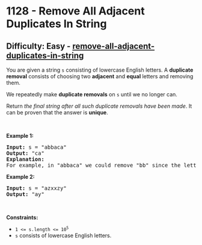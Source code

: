<h1>1128 - Remove All Adjacent Duplicates In String</h1><h2>Difficulty: Easy - <a href="https://leetcode.com/problems/remove-all-adjacent-duplicates-in-string/">remove-all-adjacent-duplicates-in-string</a></h2><p>You are given a string <code>s</code> consisting of lowercase English letters. A <strong>duplicate removal</strong> consists of choosing two <strong>adjacent</strong> and <strong>equal</strong> letters and removing them.</p>

<p>We repeatedly make <strong>duplicate removals</strong> on <code>s</code> until we no longer can.</p>

<p>Return <em>the final string after all such duplicate removals have been made</em>. It can be proven that the answer is <strong>unique</strong>.</p>

<p>&nbsp;</p>
<p><strong class="example">Example 1:</strong></p>

<pre>
<strong>Input:</strong> s = &quot;abbaca&quot;
<strong>Output:</strong> &quot;ca&quot;
<strong>Explanation:</strong> 
For example, in &quot;abbaca&quot; we could remove &quot;bb&quot; since the letters are adjacent and equal, and this is the only possible move.  The result of this move is that the string is &quot;aaca&quot;, of which only &quot;aa&quot; is possible, so the final string is &quot;ca&quot;.
</pre>

<p><strong class="example">Example 2:</strong></p>

<pre>
<strong>Input:</strong> s = &quot;azxxzy&quot;
<strong>Output:</strong> &quot;ay&quot;
</pre>

<p>&nbsp;</p>
<p><strong>Constraints:</strong></p>

<ul>
	<li><code>1 &lt;= s.length &lt;= 10<sup>5</sup></code></li>
	<li><code>s</code> consists of lowercase English letters.</li>
</ul>
